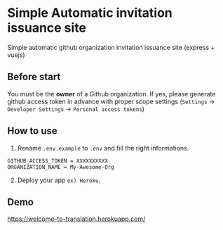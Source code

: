 # Simple Automatic invitation issuance site

Simple automatic github organization invitation issuance site (express + vuejs)

## Before start

You must be the **owner** of a Github organization. If yes, please generate github access token in advance with proper scope settings (`Settings` -> `Developer Settings` -> `Personal access tokens`)

## How to use

1. Rename `.env.example` to `.env` and fill the right informations.

```
GITHUB_ACCESS_TOKEN = XXXXXXXXXX
ORGANIZATION_NAME = My-Awesome-Org
```

2. Deploy your app `ex) Heroku`.

## Demo

https://welcome-to-translation.herokuapp.com/

